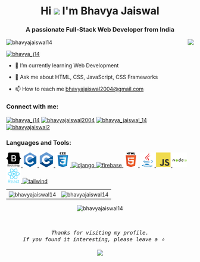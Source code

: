 
<h1 align="center">Hi <img src="https://user-images.githubusercontent.com/1303154/88677602-1635ba80-d120-11ea-84d8-d263ba5fc3c0.gif" width="49"/> I'm Bhavya Jaiswal</h1>
<h3 align="center">A passionate Full-Stack Web Developer from India</h3>
<img align="right" src="https://user-images.githubusercontent.com/59734313/157189039-c09b3e38-9f42-42c0-ab54-14f1574190a7.gif" height="250" />
<p align="left"> <img src="https://komarev.com/ghpvc/?username=bhavyajaiswal14&label=Profile%20views&color=0e75b6&style=flat" alt="bhavyajaiswal14" /> </p>

<p align="left"> <a href="https://twitter.com/bhavya_j14" target="blank"><img src="https://img.shields.io/twitter/follow/bhavya_j14?logo=twitter&style=for-the-badge" alt="bhavya_j14" /></a> </p>

- 🌱 I’m currently learning Web Development

- 💬 Ask me about HTML, CSS, JavaScript, CSS Frameworks

- 📫 How to reach me bhavyajaiswal2004@gmail.com

<h3 align="left">Connect with me:</h3>
<p align="left">
<a href="https://twitter.com/bhavya_j14" target="blank"><img align="center" src="https://raw.githubusercontent.com/rahuldkjain/github-profile-readme-generator/master/src/images/icons/Social/twitter.svg" alt="bhavya_j14" height="30" width="40" /></a>
<a href="https://linkedin.com/in/bhavyajaiswal2004" target="blank"><img align="center" src="https://raw.githubusercontent.com/rahuldkjain/github-profile-readme-generator/master/src/images/icons/Social/linked-in-alt.svg" alt="bhavyajaiswal2004" height="30" width="40" /></a>
<a href="https://instagram.com/bhavya_jaiswal_14" target="blank"><img align="center" src="https://raw.githubusercontent.com/rahuldkjain/github-profile-readme-generator/master/src/images/icons/Social/instagram.svg" alt="bhavya_jaiswal_14" height="30" width="40" /></a>
<a href="https://www.codechef.com/users/bhavyajaiswal2" target="blank"><img align="center" src="https://cdn.jsdelivr.net/npm/simple-icons@3.1.0/icons/codechef.svg" alt="bhavyajaiswal2" height="30" width="40" /></a>
</p>

<h3 align="left">Languages and Tools:</h3>
<p align="left"> <a href="https://getbootstrap.com" target="_blank" rel="noreferrer"> <img src="https://raw.githubusercontent.com/devicons/devicon/master/icons/bootstrap/bootstrap-plain-wordmark.svg" alt="bootstrap" width="40" height="40"/> </a> <a href="https://www.cprogramming.com/" target="_blank" rel="noreferrer"> <img src="https://raw.githubusercontent.com/devicons/devicon/master/icons/c/c-original.svg" alt="c" width="40" height="40"/> </a> <a href="https://www.w3schools.com/cpp/" target="_blank" rel="noreferrer"> <img src="https://raw.githubusercontent.com/devicons/devicon/master/icons/cplusplus/cplusplus-original.svg" alt="cplusplus" width="40" height="40"/> </a> <a href="https://www.w3schools.com/css/" target="_blank" rel="noreferrer"> <img src="https://raw.githubusercontent.com/devicons/devicon/master/icons/css3/css3-original-wordmark.svg" alt="css3" width="40" height="40"/> </a> <a href="https://www.djangoproject.com/" target="_blank" rel="noreferrer"> <img src="https://cdn.worldvectorlogo.com/logos/django.svg" alt="django" width="40" height="40"/> </a> <a href="https://firebase.google.com/" target="_blank" rel="noreferrer"> <img src="https://www.vectorlogo.zone/logos/firebase/firebase-icon.svg" alt="firebase" width="40" height="40"/> </a> <a href="https://www.w3.org/html/" target="_blank" rel="noreferrer"> <img src="https://raw.githubusercontent.com/devicons/devicon/master/icons/html5/html5-original-wordmark.svg" alt="html5" width="40" height="40"/> </a> <a href="https://www.java.com" target="_blank" rel="noreferrer"> <img src="https://raw.githubusercontent.com/devicons/devicon/master/icons/java/java-original.svg" alt="java" width="40" height="40"/> </a> <a href="https://developer.mozilla.org/en-US/docs/Web/JavaScript" target="_blank" rel="noreferrer"> <img src="https://raw.githubusercontent.com/devicons/devicon/master/icons/javascript/javascript-original.svg" alt="javascript" width="40" height="40"/> </a> <a href="https://nodejs.org" target="_blank" rel="noreferrer"> <img src="https://raw.githubusercontent.com/devicons/devicon/master/icons/nodejs/nodejs-original-wordmark.svg" alt="nodejs" width="40" height="40"/> </a> <a href="https://reactjs.org/" target="_blank" rel="noreferrer"> <img src="https://raw.githubusercontent.com/devicons/devicon/master/icons/react/react-original-wordmark.svg" alt="react" width="40" height="40"/> </a> <a href="https://tailwindcss.com/" target="_blank" rel="noreferrer"> <img src="https://www.vectorlogo.zone/logos/tailwindcss/tailwindcss-icon.svg" alt="tailwind" width="40" height="40"/> </a> </p>
<table align="center">
<tr>
<td>
  <a><img align="center" src="https://github-readme-streak-stats.herokuapp.com/?user=bhavyajaiswal14&theme=merko&hide_border=true" alt="bhavyajaiswal14" height="200" /></a>
</td>
<td>
<a><img align="center" src="https://github-readme-stats.vercel.app/api?username=bhavyajaiswal14&show_icons=true&locale=en&theme=merko&hide_border=true" alt="bhavyajaiswal14" height="200" /></a>
</td>
</tr>
</table>

<p align="center"><a>
<a><img align="center" src="https://github-readme-stats.vercel.app/api/top-langs?username=bhavyajaiswal14&show_icons=true&locale=en&layout=compact&theme=merko&hide_border=true" alt="bhavyajaiswal14"  /></a>
  </a></p>
 
  
<p align="center"><br><br>
  <samp>
    <i>Thanks for visiting my profile.<br>If you found it interesting, please leave a ⭐</i> 
  </samp>
</p>
<p align="center" width="100%">
  <img src="https://capsule-render.vercel.app/api?type=waving&color=gradient&height=150&width=10000%&section=footer&text=Have%20a%20Nice%20Day!"/>
</p>
